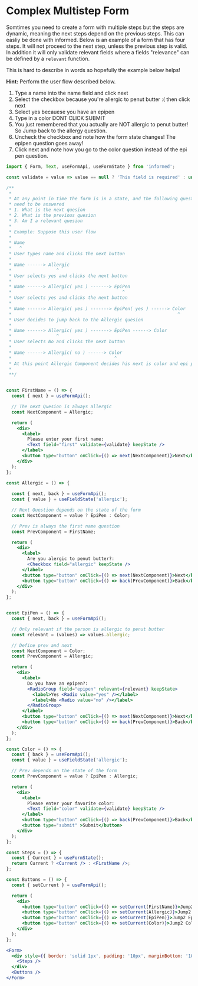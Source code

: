 # Complex Multistep Form

Somtimes you need to create a form with multiple steps but the steps are dynamic, meaning the next
steps depend on the previous steps. This can easliy be done with informed. 
Below is an example of a form that has four steps. It will not proceed to the next step, 
unless the previous step is valid. In addition it will only validate relevant fields where a fields "relevance"
can be defined by a `relevant` function. 

This is hard to describe in words so hopefully the example below helps!

**Hint:** Perform the user flow described below.

1. Type a name into the name field and click next
2. Select the checkbox because you're allergic to penut butter :( then click next
3. Select yes becauese you have an epipen
4. Type in a color DONT CLICK SUBMIT
5. You just remembered that you actually are NOT allergic to penut butter! So Jump back to the allergy question.
6. Uncheck the checkbox and note how the form state changes! The epipen question goes away! 
7. Click next and note how you go to the color question instead of the epi pen question.

<!-- STORY -->

```jsx
import { Form, Text, useFormApi, useFormState } from 'informed';

const validate = value => value == null ? 'This field is required' : undefined;

/**
 * 
 * At any point in time the form is in a state, and the following questions
 * need to be answered 
 * 1. What is the next quesion
 * 2. What is the previous quesion
 * 3. Am I a relevant quesion
 * 
 * Example: Suppose this user flow
 * 
 * Name  
 *   ^
 * User types name and clicks the next button
 * 
 * Name ------> Allergic
 *                 ^
 * User selects yes and clicks the next button
 * 
 * Name ------> Allergic( yes ) -------> EpiPen 
 *                                          ^
 * User selects yes and clicks the next button
 * 
 * Name ------> Allergic( yes ) -------> EpiPen( yes ) ------> Color
 *                                                               ^
 * User decides to jump back to the Allergic quesion
 * 
 * Name ------> Allergic( yes ) -------> EpiPen ------> Color
 *                 ^
 * User selects No and clicks the next button
 *                 
 * Name ------> Allergic( no ) ------> Color
 *                                       ^
 * At this point Allergic Component decides his next is color and epi pen decides he is No longer relevant 
 * 
 **/


const FirstName = () => {
  const { next } = useFormApi();

  // The next Quesion is always allergic
  const NextComponent = Allergic;

  return (
    <div>
      <label>
        Please enter your first name:
        <Text field="first" validate={validate} keepState />
      </label>
      <button type="button" onClick={() => next(NextComponent)}>Next</button>
    </div>
  );
};

const Allergic = () => {
  
  const { next, back } = useFormApi();
  const { value } = useFieldState('allergic');

  // Next Question depends on the state of the form
  const NextComponent = value ? EpiPen : Color;

  // Prev is always the first name question
  const PrevComponent = FirstName;

  return (
    <div>
      <label>
        Are you alergic to penut butter?:
        <Checkbox field="allergic" keepState />
      </label>
      <button type="button" onClick={() => next(NextComponent)}>Next</button>
      <button type="button" onClick={() => back(PrevComponent)}>Back</button>
    </div>
  );
};


const EpiPen = () => {
  const { next, back } = useFormApi();

  // Only relevant if the person is allergic to penut butter
  const relevant = (values) => values.allergic;

  // Define prev and next
  const NextComponent = Color;
  const PrevComponent = Allergic;

  return (
    <div>
      <label>
        Do you have an epipen?:
        <RadioGroup field="epipen" relevant={relevant} keepState>
          <label>Yes <Radio value="yes" /></label>
          <label>No <Radio value="no" /></label>
        </RadioGroup>
      </label>
      <button type="button" onClick={() => next(NextComponent)}>Next</button>
      <button type="button" onClick={() => back(PrevComponent)}>Back</button>
    </div>
  );
};

const Color = () => {
  const { back } = useFormApi();
  const { value } = useFieldState('allergic');

  // Prev depends on the state of the form
  const PrevComponent = value ? EpiPen : Allergic;

  return (
    <div>
      <label>
        Please enter your favorite color:
        <Text field="color" validate={validate} keepState />
      </label>
      <button type="button" onClick={() => back(PrevComponent)}>Back</button>
      <button type="submit" >Submit</button>
    </div>
  );
};

const Steps = () => {
  const { Current } = useFormState();
  return Current ? <Current /> : <FirstName />;
};

const Buttons = () => {
  const { setCurrent } = useFormApi();

  return (
    <div>
      <button type="button" onClick={() => setCurrent(FirstName)}>Jump2 FirstName</button>
      <button type="button" onClick={() => setCurrent(Allergic)}>Jump2 Allergic</button>
      <button type="button" onClick={() => setCurrent(EpiPen)}>Jump2 EpiPen</button>
      <button type="button" onClick={() => setCurrent(Color)}>Jump2 Color</button>
    </div>
  );
};

<Form>
  <div style={{ border: 'solid 1px', padding: '10px', marginBottom: '10px' }}>
    <Steps />
  </div>
  <Buttons />
</Form>
```
